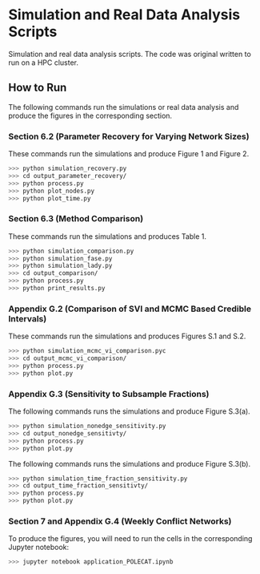 # Simulation and Real Data Analysis Scripts

Simulation and real data analysis scripts. The code was original written to run on a HPC cluster. 

## How to Run

The following commands run the simulations or real data analysis and produce the figures in the corresponding section.

### Section 6.2 (Parameter Recovery for Varying Network Sizes)

These commands run the simulations and produce Figure 1 and Figure 2.

```bash
>>> python simulation_recovery.py
>>> cd output_parameter_recovery/
>>> python process.py
>>> python plot_nodes.py
>>> python plot_time.py
```

### Section 6.3 (Method Comparison)

These commands run the simulations and produces Table 1.

```bash
>>> python simulation_comparison.py
>>> python simulation_fase.py
>>> python simulation_lady.py
>>> cd output_comparison/
>>> python process.py
>>> python print_results.py
```

### Appendix G.2 (Comparison of SVI and MCMC Based Credible Intervals)

These commands run the simulations and produces Figures S.1 and S.2.

```bash
>>> python simulation_mcmc_vi_comparison.pyc
>>> cd output_mcmc_vi_comparison/
>>> python process.py
>>> python plot.py
```

### Appendix G.3 (Sensitivity to Subsample Fractions)

The following commands runs the simulations and produce Figure S.3(a).

```bash
>>> python simulation_nonedge_sensitivity.py
>>> cd output_nonedge_sensitivty/
>>> python process.py
>>> python plot.py
```

The following commands runs the simulations and produce Figure S.3(b).

```bash
>>> python simulation_time_fraction_sensitivity.py
>>> cd output_time_fraction_sensitivty/
>>> python process.py
>>> python plot.py
```

### Section 7 and Appendix G.4 (Weekly Conflict Networks)

To produce the figures, you will need to run the cells in the corresponding Jupyter notebook:

```bash
>>> jupyter notebook application_POLECAT.ipynb
```

